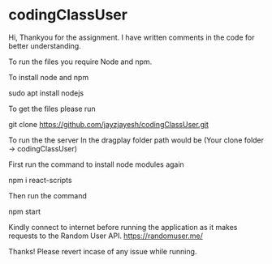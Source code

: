 # codingClassUser

Hi, Thankyou for the assignment. I have written comments in the code for better understanding.

To run the files you require Node and npm.

To install node and npm

sudo apt install nodejs

To get the files please run

git clone https://github.com/jayzjayesh/codingClassUser.git

To run the the server In the dragplay folder path would be (Your clone folder -> codingClassUser)

First run the command to install node modules again

npm i react-scripts

Then run the command

npm start

Kindly connect to internet before running the application as it makes requests to the Random User API. https://randomuser.me/

Thanks! Please revert incase of any issue while running.

